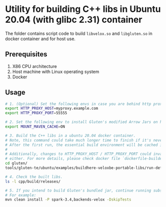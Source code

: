 # Utility for building C++ libs in Ubuntu 20.04 (with glibc 2.31) container

The folder contains script code to build `libvelox.so` and `libgluten.so` in docker container and for host use.

## Prerequisites

1. X86 CPU architecture
2. Host machine with Linux operating system
3. Docker

## Usage

```sh
# 1. (Optional) Set the following envs in case you are behind http proxy.
export HTTP_PROXY_HOST=myproxy.example.com
export HTTP_PROXY_PORT=55555

# 2. Set the following env to install Gluten's modified Arrow Jars on host.
export MOUNT_MAVEN_CACHE=ON

# 3. Build the C++ libs in a ubuntu 20.04 docker container.
# Note, this command could take much longer time to finish if it's never run before.
# After the first run, the essential build environment will be cached in docker builder.
#
# Additionally, changes to HTTP_PROXY_HOST / HTTP_PROXY_PORT could invalidate the build cache
# either. For more details, please check docker file `dockerfile-buildenv`.
cd gluten/
tools/gluten-te/ubuntu/examples/buildhere-veloxbe-portable-libs/run-default.sh

# 4. Check the built libs.
ls -l cpp/build/releases/

# 5. If you intend to build Gluten's bundled jar, continue running subsequent Maven commands.
# For example:
mvn clean install -P spark-3.4,backends-velox -DskipTests
```